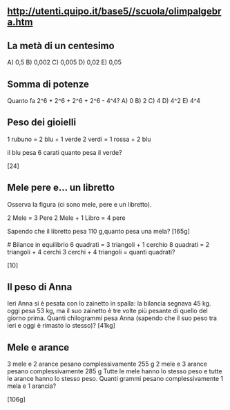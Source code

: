 http://utenti.quipo.it/base5//scuola/olimpalgebra.htm
---

## La metà di un centesimo
A) 0,5
B) 0,002
C) 0,005
D) 0,02
E) 0,05 

## Somma di potenze
Quanto fa 2^6 + 2^6 + 2^6 + 2^6 - 4^4?
A) 0
B) 2
C) 4
D) 4^2
E) 4^4

## Peso dei gioielli
1 rubuno = 2 blu + 1 verde
2 verdi = 1 rossa + 2 blu

il blu pesa 6 carati
quanto pesa il verde?

[24]

## Mele pere e... un libretto
Osserva la figura (ci sono mele, pere e un libretto).

2 Mele = 3 Pere
2 Mele + 1 Libro = 4 pere

Sapendo che il libretto pesa 110 g,quanto pesa una mela?
[165g]

# Bilance in equilibrio
6 quadrati = 3 triangoli + 1 cerchio
8 quadrati = 2 triangoli + 4 cerchi
3 cerchi + 4 triangoli = quanti quadrati?

[10]

## Il peso di Anna
Ieri Anna si è pesata con lo zainetto in spalla: la bilancia segnava 45 kg. oggi pesa 53 kg, ma il suo zainetto è tre volte più pesante di quello del giorno prima.
Quanti chilogrammi pesa Anna (sapendo che il suo peso tra ieri e oggi è rimasto lo stesso)?
[41kg]

## Mele e arance
3 mele e 2 arance pesano complessivamente 255 g
2 mele e 3 arance pesano complessivamente 285 g
Tutte le mele hanno lo stesso peso e tutte le arance hanno lo stesso peso.
Quanti grammi pesano complessivamente 1 mela e 1 arancia?

[106g]